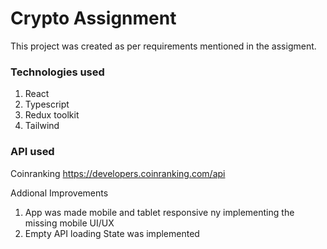 # Crypto Assignment
This project was created as per requirements mentioned in the assigment.

### Technologies used
1. React
2. Typescript
3. Redux toolkit
4. Tailwind

### API used
Coinranking
https://developers.coinranking.com/api

Addional Improvements

1. App was made mobile and tablet responsive ny implementing the missing mobile UI/UX
2. Empty API loading State was implemented
